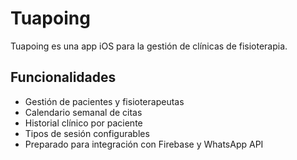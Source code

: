 # Tuapoing

Tuapoing es una app iOS para la gestión de clínicas de fisioterapia.

## Funcionalidades

- Gestión de pacientes y fisioterapeutas
- Calendario semanal de citas
- Historial clínico por paciente
- Tipos de sesión configurables
- Preparado para integración con Firebase y WhatsApp API

